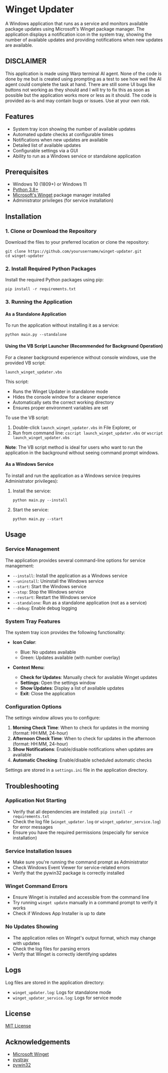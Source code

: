 # Winget Updater

A Windows application that runs as a service and monitors available package updates using Microsoft's Winget package manager. The application displays a notification icon in the system tray, showing the number of available updates and providing notifications when new updates are available.

## DISCLAIMER
This application is made using Warp terminal AI agent. None of the code is done by me but is created using prompting as a test to see how well the AI agent could complete the task at hand. There are still some UI bugs like buttons not working as they should and I will try to fix this as soon as possible but the application works more or less as it should.  The code is provided as-is and may contain bugs or issues. Use at your own risk.

## Features

- System tray icon showing the number of available updates
- Automated update checks at configurable times
- Notifications when new updates are available
- Detailed list of available updates
- Configurable settings via a GUI
- Ability to run as a Windows service or standalone application

## Prerequisites

- Windows 10 (1809+) or Windows 11
- [Python 3.8+](https://www.python.org/downloads/)
- [Microsoft's Winget](https://github.com/microsoft/winget-cli) package manager installed
- Administrator privileges (for service installation)

## Installation

### 1. Clone or Download the Repository

Download the files to your preferred location or clone the repository:

```
git clone https://github.com/yourusername/winget-updater.git
cd winget-updater
```

### 2. Install Required Python Packages

Install the required Python packages using pip:

```
pip install -r requirements.txt
```

### 3. Running the Application

#### As a Standalone Application

To run the application without installing it as a service:

```
python main.py --standalone
```

#### Using the VB Script Launcher (Recommended for Background Operation)

For a cleaner background experience without console windows, use the provided VB script:

```
launch_winget_updater.vbs
```

This script:
- Runs the Winget Updater in standalone mode
- Hides the console window for a cleaner experience
- Automatically sets the correct working directory
- Ensures proper environment variables are set

To use the VB script:
1. Double-click `launch_winget_updater.vbs` in File Explorer, or
2. Run from command line: `cscript launch_winget_updater.vbs` or `wscript launch_winget_updater.vbs`

**Note**: The VB script method is ideal for users who want to run the application in the background without seeing command prompt windows.

#### As a Windows Service

To install and run the application as a Windows service (requires Administrator privileges):

1. Install the service:
   ```
   python main.py --install
   ```

2. Start the service:
   ```
   python main.py --start
   ```

## Usage

### Service Management

The application provides several command-line options for service management:

- `--install`: Install the application as a Windows service
- `--uninstall`: Uninstall the Windows service
- `--start`: Start the Windows service
- `--stop`: Stop the Windows service
- `--restart`: Restart the Windows service
- `--standalone`: Run as a standalone application (not as a service)
- `--debug`: Enable debug logging

### System Tray Features

The system tray icon provides the following functionality:

- **Icon Color**: 
  - Blue: No updates available
  - Green: Updates available (with number overlay)

- **Context Menu**:
  - **Check for Updates**: Manually check for available Winget updates
  - **Settings**: Open the settings window
  - **Show Updates**: Display a list of available updates
  - **Exit**: Close the application

### Configuration Options

The settings window allows you to configure:

1. **Morning Check Time**: When to check for updates in the morning (format: HH:MM, 24-hour)
2. **Afternoon Check Time**: When to check for updates in the afternoon (format: HH:MM, 24-hour)
3. **Show Notifications**: Enable/disable notifications when updates are available
4. **Automatic Checking**: Enable/disable scheduled automatic checks

Settings are stored in a `settings.ini` file in the application directory.

## Troubleshooting

### Application Not Starting

- Verify that all dependencies are installed: `pip install -r requirements.txt`
- Check the log file (`winget_updater.log` or `winget_updater_service.log`) for error messages
- Ensure you have the required permissions (especially for service installation)

### Service Installation Issues

- Make sure you're running the command prompt as Administrator
- Check Windows Event Viewer for service-related errors
- Verify that the pywin32 package is correctly installed

### Winget Command Errors

- Ensure Winget is installed and accessible from the command line
- Try running `winget update` manually in a command prompt to verify it works
- Check if Windows App Installer is up to date

### No Updates Showing

- The application relies on Winget's output format, which may change with updates
- Check the log files for parsing errors
- Verify that Winget is correctly identifying updates

## Logs

Log files are stored in the application directory:

- `winget_updater.log`: Logs for standalone mode
- `winget_updater_service.log`: Logs for service mode

## License

[MIT License](LICENSE)

## Acknowledgements

- [Microsoft Winget](https://github.com/microsoft/winget-cli)
- [pystray](https://github.com/moses-palmer/pystray)
- [pywin32](https://github.com/mhammond/pywin32)

